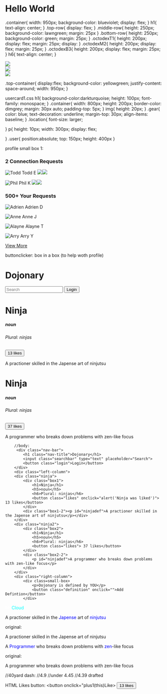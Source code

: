 # Hello World
.container{
    width: 950px;
    background-color: blueviolet;
    display: flex;
}
h1{
    text-align: center;
}
.top-row{
    display: flex;
}
.middle-row{
    height: 250px;
    background-color: lawngreen;
    margin: 25px
}
.bottom-row{
    height: 250px;
    background-color: green;
    margin: 25px;
}
.octodexT1{
    height: 200px;
    display: flex;
    margin: 25px;
    display:
}
.octodexM2{
    height: 200px;
    display: flex;
    margin: 25px;
}
.octodexB3{
    height: 200px;
    display: flex;
    margin: 25px; 
}
h6{
    text-align: center;
}
 <div class = "top-row">
                    <div class="octodexT1"> <img src="spidertocat.png"></div>
                    <div class="octodexT1"> <img src="adventure-cat.png"></div>
                    <div class="octodexT1"> <img src="droctocat.png"></div>
    </div>

.top-container{
    display:flex;
    background-color: yellowgreen;
    justify-content: space-around;
    width: 950px;
}

usercard1.css
h1{
    background-color:darkturquoise;
    height: 100px;
    font-family: monospace;
}
.container{
    width: 800px;
    height: 200px;
    border-color: dimgrey;
    margin: 30px auto;
    padding-top: 5px;
}
img{
    height: 20px;
}
.gear{
    color: blue;
    text-decoration: underline;
    margin-top: 30px;
    align-items: baseline;
}
.location{
    font-size: larger;
   
}
p{
    height: 10px;
    width: 300px;
    display: flex;
    
}
.user{
    position:absolute;
    top: 150px;
    height: 400px
}


profile small box 1:
<div class="top-column">
    <div class="small-box"></div>
    <div class="top-box">
        <h3 class="heading"> 2 Connection Requests</h3>
        <p><img class="small" src="user-circle.png" alt="Todd"> Todd E <img class="small" src="accept-circle.png"><img class="small" src="close-circle.png"></p>
        <p><img class="small" src="user-circle.png" alt="Phil"> Phil K <img class="small" src="accept-circle.png"><img class="small" src="close-circle.png"></p>
    </div>
    <div class="small-box"></div>
    <div class="btm-box">
        <h3 class="heading"> 500+ Your Requests</h3>
        <p><img class="small" src="user-circle.png" alt="Adrien"> Adrien D</p>
        <p><img class="small" src="user-circle.png" alt="Anne"> Anne J</p>
        <p><img class="small" src="user-circle.png" alt="Alayne"> Alayne T</p>
        <p><img class="small" src="user-circle.png" alt="Arry"> Arry Y</p>
        <a href="#" class="view-link"> View More</a>
    </div>


buttonclicker: box in a box (to help woth profile)
<div class="Container">
        <div class="nav-bar">
            <h1 class="nav-title">Dojonary</h1>
            <input class="searchbar" type="text" placeholder="Search">
            <button class="login">Login</button>
        </div>
        <div class="ninja">
            <div class="box1">
                <h1>Ninja</h1>
                <h5>noun</h5>
                <h6>Plural: ninjas</h6>
                <button class="likes" onclick="alert('Ninja was liked')"> 13 likes</button>
            </div>
            <div class="box1-2"><p id="ninjadef">A practioner skilled in the Japense art of ninjutsu</p></div>
        <div class="ninja">
            <div class="box2">
                <h1>Ninja</h1>
                <h5>noun</h5>
                <h6>Plural: ninjas</h6>
                <button class="likes"> 37 likes</button>
            </div>
            <div class="box2-2"><p id="ninjadef">A programmer who breaks down problems with zen-like focus</p></div>
        </div>

        //body: 
         <div class="nav-bar">
            <h1 class="nav-title">Dojonary</h1>
            <input class="searchbar" type="text" placeholder="Search">
            <button class="login">Login</button>
        </div>
        <div class="left-column">
        <div class="ninja">
            <div class="box1">
                <h1>Ninja</h1>
                <h5>noun</h5>
                <h6>Plural: ninjas</h6>
                <button class="likes" onclick="alert('Ninja was liked')"> 13 likes</button>
            </div>
            <div class="box1-2"><p id="ninjadef">A practioner skilled in the Japense art of ninjutsu</p></div>
        </div>
        <div class="ninja2">
            <div class="box2">
                <h1>Ninja</h1>
                <h5>noun</h5>
                <h6>Plural: ninjas</h6>
                <button class="likes"> 37 likes</button>
            </div>
            <div class="box2-2">
                <p id="ninjadef">A programmer who breaks down problems with zen-like focus</p>
            </div>
        </div>
        <div class="right-column">
            <div class=small-box>
                <p>Dojonary is defined by YOU</p>
                <button class="definition" onclick="">Add Defintion</button>
            </div>

<span style="color: white;"> My</span><span style="color: aqua;">Cloud</span>
<p id="ninjadef">A practioner skilled in the<span style="color: Blue;"> Japense</span> art of <span style="color: Blue;">ninjutsu</stan></p>

original: <p id="ninjadef">A practioner skilled in the Japense art of ninjutsu</p>

<p id="ninjadef">A <span style="color: Blue;">Programmer</span> who breaks down problems with<span class="blue" style="color: Blue;"> zen</span>-like focus</p>

 original: <p id="ninjadef">A programmer who breaks down problems with zen-like focus</p>

//40yard dash: 
//4.9
 //under 4.45
//4.39 drafted 

HTML Likes button: 
<button onclick="plus1(this)Like>
 <button class="likes" onclick="alert('Ninja was liked')"> 13 likes</button>



